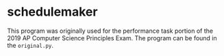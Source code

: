 # schedulemaker
This program was originally used for the performance task portion of the 2019 AP Computer Science Principles Exam. The program can be found in the ```original.py```.  
